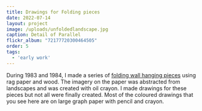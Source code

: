 ```yaml
---
title: Drawings for Folding pieces
date: 2022-07-14
layout: project
image: /uploads/unfoldedlandscape.jpg
caption: Detail of Parallel
flickr_album: "72177720300464505"
order: 5
tags:
  - 'early work'
---
```


During 1983 and 1984, I made a series of [folding wall hanging pieces](https://www.chrisjennings.net/projects/folding_pieces/) using rag paper and wood. The imagery on the paper was abstracted from landscapes and was created with oil crayon. I made drawings for these pieces but not all were finally created. Most of the coloured drawings that you see here are on large graph paper with pencil and crayon.